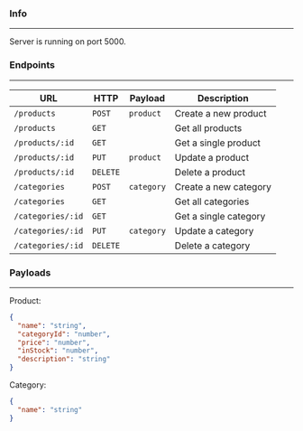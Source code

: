 ### Info

---

Server is running on port 5000.

### Endpoints

---

| URL               | HTTP     | Payload    | Description           |
|-------------------|----------|------------|-----------------------|
| `/products`       | `POST`   | `product`  | Create a new product  |
| `/products`       | `GET`    |            | Get all products      |
| `/products/:id`   | `GET`    |            | Get a single product  |
| `/products/:id`   | `PUT`    | `product`  | Update a product      |
| `/products/:id`   | `DELETE` |            | Delete a product      |
| `/categories`     | `POST`   | `category` | Create a new category |
| `/categories`     | `GET`    |            | Get all categories    |
| `/categories/:id` | `GET`    |            | Get a single category |
| `/categories/:id` | `PUT`    | `category` | Update a category     |
| `/categories/:id` | `DELETE` |            | Delete a category     |

### Payloads

---

Product:

```json
{
  "name": "string",
  "categoryId": "number",
  "price": "number",
  "inStock": "number",
  "description": "string"
}
```

Category:

```json
{
  "name": "string"
}
```
